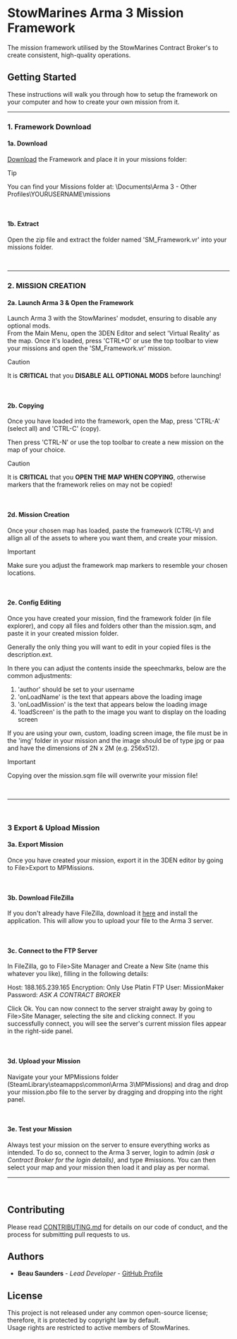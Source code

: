 # StowMarines Arma 3 Mission Framework

The mission framework utilised by the StowMarines Contract Broker's to create consistent, high-quality operations.

## Getting Started

These instructions will walk you through how to setup the framework on your computer and how to create your own mission from it.

---

### 1. Framework Download
#### 1a. Download

[Download](https://github.com/BeauSaunders/StowMarines-Framework-A3/archive/refs/heads/main.zip) the Framework and place it in your missions folder: 

> [!TIP]
> You can find your Missions folder at: \Documents\Arma 3 - Other Profiles\YOURUSERNAME\missions

<br>

#### 1b. Extract

Open the zip file and extract the folder named 'SM_Framework.vr' into your missions folder.

<br>

---

### 2. MISSION CREATION 
#### 2a. Launch Arma 3 & Open the Framework

Launch Arma 3 with the StowMarines' modsdet, ensuring to disable any optional mods. 
<br>
From the Main Menu, open the 3DEN Editor and select 'Virtual Reality' as the map. Once it's loaded, press 'CTRL+O' or use the top toolbar to view your missions and open the 'SM_Framework.vr' mission.
<br>
> [!CAUTION]
> It is **CRITICAL** that you **DISABLE ALL OPTIONAL MODS** before launching!

<br>

#### 2b. Copying

Once you have loaded into the framework, open the Map, press 'CTRL-A' (select all) and 'CTRL-C' (copy).

Then press 'CTRL-N' or use the top toolbar to create a new mission on the map of your choice.

> [!CAUTION]
> It is **CRITICAL** that you **OPEN THE MAP WHEN COPYING**, otherwise markers that the framework relies on may not be copied!

<br>

#### 2d. Mission Creation

Once your chosen map has loaded, paste the framework (CTRL-V) and allign all of the assets to where you want them, and create your mission.

> [!IMPORTANT]  
> Make sure you adjust the framework map markers to resemble your chosen locations.

 <br>

#### 2e. Config Editing

Once you have created your mission, find the framework folder (in file explorer), and copy all files and folders other than the mission.sqm, and paste it in your created mission folder.

Generally the only thing you will want to edit in your copied files is the description.ext. 

In there you can adjust the contents inside the speechmarks, below are the common adjustments: 
1. 'author' should be set to your username
2. 'onLoadName' is the text that appears above the loading image
3. 'onLoadMission' is the text that appears below the loading image
4. 'loadScreen' is the path to the image you want to display on the loading screen

If you are using your own, custom, loading screen image, the file must be in the 'img' folder in your mission and the image should be of type jpg or paa and have the dimensions of 2N x 2M (e.g. 256x512).

> [!IMPORTANT]  
> Copying over the mission.sqm file will overwrite your mission file!

<br>

---

<br>

### 3 Export & Upload Mission
#### 3a. Export Mission

Once you have created your mission, export it in the 3DEN editor by going to File>Export to MPMissions.

<br>

#### 3b. Download FileZilla

If you don't already have FileZilla, download it [here](https://filezilla-project.org/download.php?type=client) and install the application. This will allow you to upload your file to the Arma 3 server.

<br>

#### 3c. Connect to the FTP Server

In FileZilla, go to File>Site Manager and Create a New Site (name this whatever you like), filling in the following details:

Host: 188.165.239.165
Encryption: Only Use Platin FTP
User: MissionMaker
Password: *ASK A CONTRACT BROKER*

Click Ok. You can now connect to the server straight away by going to File>Site Manager, selecting the site and clicking connect. If you successfully connect, you will see the server's current mission files appear in the right-side panel.

<br>

#### 3d. Upload your Mission

Navigate your your MPMissions folder (SteamLibrary\steamapps\common\Arma 3\MPMissions) and drag and drop your mission.pbo file to the server by dragging and dropping into the right panel.

<br>

#### 3e. Test your Mission

Always test your mission on the server to ensure everything works as intended. To do so, connect to the Arma 3 server, login to admin *(ask a Contract Broker for the login details)*, and type #missions. You can then select your map and your mission then load it and play as per normal.

---

<br>

## Contributing

Please read [CONTRIBUTING.md](CONTRIBUTING.md) for details on our code
of conduct, and the process for submitting pull requests to us.

## Authors

  - **Beau Saunders** - *Lead Developer* -
    [GitHub Profile](https://github.com/BeauSaunders)

## License

This project is not released under any common open-source license; therefore, it is protected by copyright law by default. <br>
Usage rights are restricted to active members of StowMarines.
